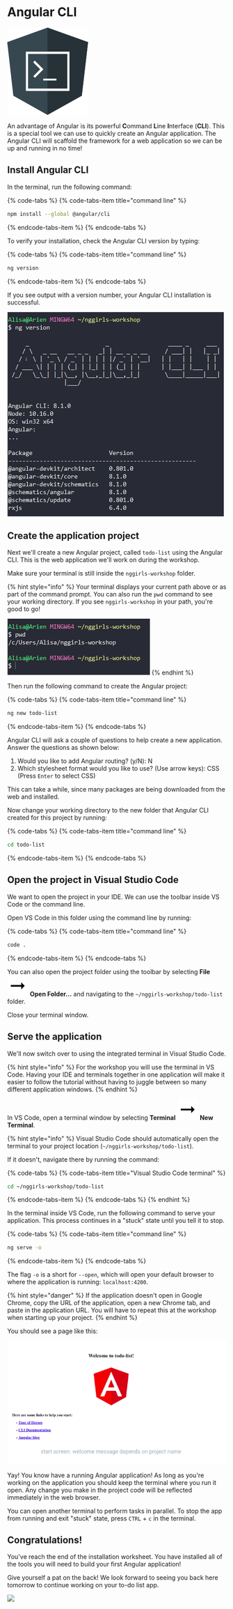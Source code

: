 # Angular CLI

![Angular CLI logo](../.gitbook/assets/cli.png)

An advantage of Angular is its powerful **C**ommand **L**ine **I**nterface \(**CLI**\). This is a special tool we can use to quickly create an Angular application. The Angular CLI will scaffold the framework for a web application so we can be up and running in no time!

## Install Angular CLI

In the terminal, run the following command:

{% code-tabs %}
{% code-tabs-item title="command line" %}
```bash
npm install --global @angular/cli
```
{% endcode-tabs-item %}
{% endcode-tabs %}

To verify your installation, check the Angular CLI version by typing:

{% code-tabs %}
{% code-tabs-item title="command line" %}
```bash
ng version
```
{% endcode-tabs-item %}
{% endcode-tabs %}

If you see output with a version number, your Angular CLI installation is successful.

![Angular CLI successful installation](../.gitbook/assets/angular-cli.png)

## Create the application project

Next we'll create a new Angular project, called `todo-list` using the Angular CLI. This is the web application we'll work on during the workshop.

Make sure your terminal is still inside the `nggirls-workshop` folder.

{% hint style="info" %}
Your terminal displays your current path above or as part of the command prompt. You can also run the `pwd` command to see your working directory. If you see `nggirls-workshop` in your path, you're good to go!

![](../.gitbook/assets/nggirls-workshop-folder.png)
{% endhint %}

Then run the following command to create the Angular project:

{% code-tabs %}
{% code-tabs-item title="command line" %}
```bash
ng new todo-list
```
{% endcode-tabs-item %}
{% endcode-tabs %}

Angular CLI will ask a couple of questions to help create a new application. Answer the questions as shown below:

1. Would you like to add Angular routing? \(y/N\): N 
2. Which stylesheet format would you like to use? \(Use arrow keys\): CSS \(Press `Enter` to select CSS\)

This can take a while, since many packages are being downloaded from the web and installed.

Now change your working directory to the new folder that Angular CLI created for this project by running:

{% code-tabs %}
{% code-tabs-item title="command line" %}
```bash
cd todo-list
```
{% endcode-tabs-item %}
{% endcode-tabs %}

## Open the project in Visual Studio Code

We want to open the project in your IDE. We can use the toolbar inside VS Code or the command line.

Open VS Code in this folder using the command line by running:

{% code-tabs %}
{% code-tabs-item title="command line" %}
```bash
code .
```
{% endcode-tabs-item %}
{% endcode-tabs %}

You can also open the project folder using the toolbar by selecting **File** ![](../.gitbook/assets/arrow-right.svg) **Open Folder...** and navigating to the `~/nggirls-workshop/todo-list` folder.

Close your terminal window.

## Serve the application

We'll now switch over to using the integrated terminal in Visual Studio Code.

{% hint style="info" %}
For the workshop you will use the terminal in VS Code. Having your IDE and terminals together in one application will make it easier to follow the tutorial without having to juggle between so many different application windows.
{% endhint %}

In VS Code, open a terminal window by selecting **Terminal** ![](../.gitbook/assets/arrow-right.svg) **New Terminal**.

{% hint style="info" %}
Visual Studio Code should automatically open the terminal to your project location \(`~/nggirls-workshop/todo-list`\). 

If it doesn't, navigate there by running the command:

{% code-tabs %}
{% code-tabs-item title="Visual Studio Code terminal" %}
```bash
cd ~/nggirls-workshop/todo-list
```
{% endcode-tabs-item %}
{% endcode-tabs %}
{% endhint %}

In the terminal inside VS Code, run the following command to serve your application. This process continues in a "stuck" state until you tell it to stop.

{% code-tabs %}
{% code-tabs-item title="command line" %}
```bash
ng serve -o
```
{% endcode-tabs-item %}
{% endcode-tabs %}

The flag `-o` is a short for `--open`, which will open your default browser to where the application is running: `localhost:4200​`.

{% hint style="danger" %}
If the application doesn't open in Google Chrome, copy the URL of the application, open a new Chrome tab, and paste in the application URL. You will have to repeat this at the workshop when starting up your project.
{% endhint %}

You should see a page like this:

![Angular Start Screen](../.gitbook/assets/angular_start_screen.png)

Yay! You know have a running Angular application! As long as you're working on the application you should keep the terminal where you run it open. Any change you make in the project code will be reflected immediately in the web browser.

You can open another terminal to perform tasks in parallel. To stop the app from running and exit "stuck" state, press `CTRL` + `c` in the terminal.

## **Congratulations!**

You've reach the end of the installation worksheet. You have installed all of the tools you will need to build your first Angular application!

Give yourself a pat on the back! We look forward to seeing you back here tomorrow to continue working on your to-do list app.

![](https://media.giphy.com/media/FPbwPhVh4YJlNYerJP/giphy.gif)

